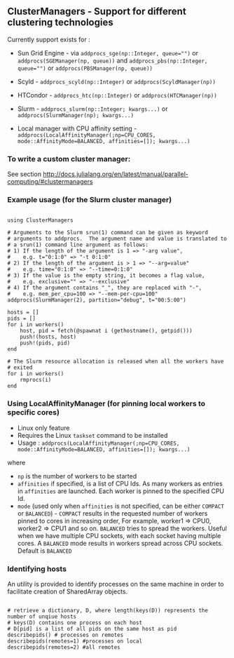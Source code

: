 ## ClusterManagers - Support for different clustering technologies

Currently support exists for :

- Sun Grid Engine - via `addprocs_sge(np::Integer, queue="")` or `addprocs(SGEManager(np, queue))`
                    and `addprocs_pbs(np::Integer, queue="")` or `addprocs(PBSManager(np, queue))`

- Scyld - `addprocs_scyld(np::Integer)` or `addprocs(ScyldManager(np))`
- HTCondor - `addprocs_htc(np::Integer)` or `addprocs(HTCManager(np))`
- Slurm - `addprocs_slurm(np::Integer; kwargs...)` or `addprocs(SlurmManager(np); kwargs...)`
- Local manager with CPU affinity setting - `addprocs(LocalAffinityManager(;np=CPU_CORES, mode::AffinityMode=BALANCED, affinities=[]); kwargs...)`


### To write a custom cluster manager:

See section http://docs.julialang.org/en/latest/manual/parallel-computing/#clustermanagers

### Example usage (for the Slurm cluster manager)

<pre><code>
using ClusterManagers

# Arguments to the Slurm srun(1) command can be given as keyword
# arguments to addprocs.  The argument name and value is translated to
# a srun(1) command line argument as follows:
# 1) If the length of the argument is 1 => "-arg value",
#    e.g. t="0:1:0" => "-t 0:1:0"
# 2) If the length of the argument is > 1 => "--arg=value"
#    e.g. time="0:1:0" => "--time=0:1:0"
# 3) If the value is the empty string, it becomes a flag value,
#    e.g. exclusive="" => "--exclusive"
# 4) If the argument contains "_", they are replaced with "-",
#    e.g. mem_per_cpu=100 => "--mem-per-cpu=100"
addprocs(SlurmManager(2), partition="debug", t="00:5:00")

hosts = []
pids = []
for i in workers()
	host, pid = fetch(@spawnat i (gethostname(), getpid()))
	push!(hosts, host)
	push!(pids, pid)
end

# The Slurm resource allocation is released when all the workers have
# exited
for i in workers()
	rmprocs(i)
end
</code></pre>


### Using LocalAffinityManager (for pinning local workers to specific cores)

- Linux only feature
- Requires the Linux `taskset` command to be installed
- Usage : `addprocs(LocalAffinityManager(;np=CPU_CORES, mode::AffinityMode=BALANCED, affinities=[]); kwargs...)`

where

- `np` is the number of workers to be started
- `affinities` if specified, is a list of CPU Ids. As many workers as entries in `affinities` are launched. Each worker is pinned
to the specified CPU Id.
- `mode` (used only when `affinities` is not specified, can be either `COMPACT` or `BALANCED`) - `COMPACT` results in the requested number
of workers pinned to cores in increasing order, For example, worker1 => CPU0, worker2 => CPU1 and so on. `BALANCED` tries to spread
the workers. Useful when we have multiple CPU sockets, with each socket having multiple cores. A `BALANCED` mode results in workers
spread across CPU sockets. Default is `BALANCED`



### Identifying hosts

An utility is provided to identify processes on the same machine in order to facilitate creation of SharedArray objects.

<pre><code>
# retrieve a dictionary, D, where length(keys(D)) represents the number of unqiue hosts
# keys(D) contains one process on each host 
# D[pid] is a list of all pids on the same host as pid
describepids() # processes on remotes
describepids(remotes=1) #processes on local
describepids(remotes=2) #all remotes
</pre></code>
